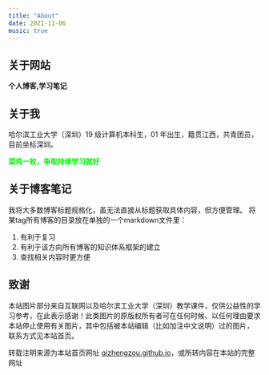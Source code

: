 ```yaml
---
title: "About"
date: 2021-11-06
music: true
---
```




## 关于网站

**个人博客,学习笔记**

## 关于我

哈尔滨工业大学（深圳）19 级计算机本科生，01 年出生，籍贯江西，共青团员，目前坐标深圳。

<font color=gree>**菜鸡一枚，争取持续学习就好**</font>

## 关于博客笔记
我将大多数博客标题规格化，虽无法直接从标题获取具体内容，但方便管理。
将某tag所有博客的目录放在单独的一个markdown文件里：
1. 有利于复习
2. 有利于该方向所有博客的知识体系框架的建立
3. 查找相关内容时更方便

## 致谢

本站图片部分来自互联网以及哈尔滨工业大学（深圳）教学课件，仅供公益性的学习参考，在此表示感谢！此类图片的原版权所有者可在任何时候、以任何理由要求本站停止使用有关图片，其中包括被本站编辑（比如加注中文说明）过的图片， 联系方式见本站首页。

转载注明来源为本站首页网址 [qizhengzou.github.io](https://qizhengzou.github.io/)，或所转内容在本站的完整网址

